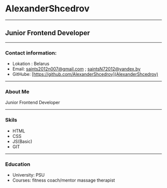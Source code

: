 # AlexanderShcedrov
***
## Junior Frontend Developer
***
### Contact information:
* Lokation : Belarus
* Email: saints2012n007@gmail.com ; saintsN72012@yandex.by
* GitHube: [https://github.com/AlexanderShcedrov](AlexanderShcedrov)
***
### About Me    
Junior Frontend Developer
***
### Skils  
* HTML
* CSS
* JS(Basic)
* GIT
***
### Education  
* University: PSU
* Courses:
       fitness coach/mentor
       massage therapist
